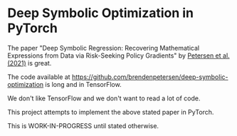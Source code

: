 # Deep Symbolic Optimization in PyTorch

The paper "Deep Symbolic Regression: Recovering Mathematical Expressions from Data via Risk-Seeking Policy Gradients" by [Petersen et al. (2021)](https://arxiv.org/abs/1912.04871) is great.

The code available at https://github.com/brendenpetersen/deep-symbolic-optimization is long and in TensorFlow.

We don't like TensorFlow and we don't want to read a lot of code.

This project attempts to implement the above stated paper in PyTorch.

This is WORK-IN-PROGRESS until stated otherwise.
